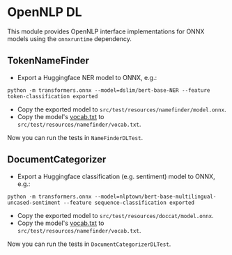 # OpenNLP DL

This module provides OpenNLP interface implementations for ONNX models using the `onnxruntime` dependency.

## TokenNameFinder

* Export a Huggingface NER model to ONNX, e.g.:

```
python -m transformers.onnx --model=dslim/bert-base-NER --feature token-classification exported
```

* Copy the exported model to `src/test/resources/namefinder/model.onnx`.
* Copy the model's [vocab.txt](https://huggingface.co/dslim/bert-base-NER/tree/main) to `src/test/resources/namefinder/vocab.txt`.

Now you can run the tests in `NameFinderDLTest`.

## DocumentCategorizer

* Export a Huggingface classification (e.g. sentiment) model to ONNX, e.g.:

```
python -m transformers.onnx --model=nlptown/bert-base-multilingual-uncased-sentiment --feature sequence-classification exported
```

* Copy the exported model to `src/test/resources/doccat/model.onnx`.
* Copy the model's [vocab.txt](https://huggingface.co/nlptown/bert-base-multilingual-uncased-sentiment/tree/main) to `src/test/resources/namefinder/vocab.txt`.

Now you can run the tests in `DocumentCategorizerDLTest`.